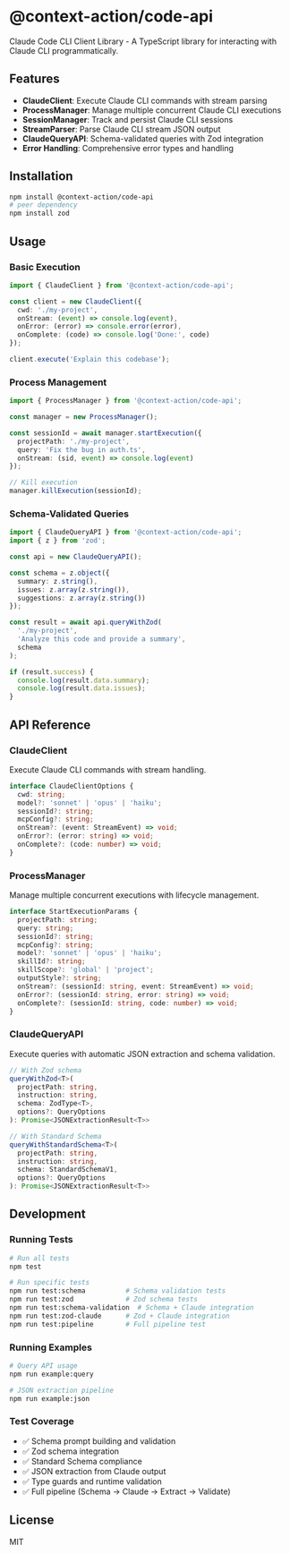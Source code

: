 # @context-action/code-api

Claude Code CLI Client Library - A TypeScript library for interacting with Claude CLI programmatically.

## Features

- **ClaudeClient**: Execute Claude CLI commands with stream parsing
- **ProcessManager**: Manage multiple concurrent Claude CLI executions
- **SessionManager**: Track and persist Claude CLI sessions
- **StreamParser**: Parse Claude CLI stream JSON output
- **ClaudeQueryAPI**: Schema-validated queries with Zod integration
- **Error Handling**: Comprehensive error types and handling

## Installation

```bash
npm install @context-action/code-api
# peer dependency
npm install zod
```

## Usage

### Basic Execution

```typescript
import { ClaudeClient } from '@context-action/code-api';

const client = new ClaudeClient({
  cwd: './my-project',
  onStream: (event) => console.log(event),
  onError: (error) => console.error(error),
  onComplete: (code) => console.log('Done:', code)
});

client.execute('Explain this codebase');
```

### Process Management

```typescript
import { ProcessManager } from '@context-action/code-api';

const manager = new ProcessManager();

const sessionId = await manager.startExecution({
  projectPath: './my-project',
  query: 'Fix the bug in auth.ts',
  onStream: (sid, event) => console.log(event)
});

// Kill execution
manager.killExecution(sessionId);
```

### Schema-Validated Queries

```typescript
import { ClaudeQueryAPI } from '@context-action/code-api';
import { z } from 'zod';

const api = new ClaudeQueryAPI();

const schema = z.object({
  summary: z.string(),
  issues: z.array(z.string()),
  suggestions: z.array(z.string())
});

const result = await api.queryWithZod(
  './my-project',
  'Analyze this code and provide a summary',
  schema
);

if (result.success) {
  console.log(result.data.summary);
  console.log(result.data.issues);
}
```

## API Reference

### ClaudeClient

Execute Claude CLI commands with stream handling.

```typescript
interface ClaudeClientOptions {
  cwd: string;
  model?: 'sonnet' | 'opus' | 'haiku';
  sessionId?: string;
  mcpConfig?: string;
  onStream?: (event: StreamEvent) => void;
  onError?: (error: string) => void;
  onComplete?: (code: number) => void;
}
```

### ProcessManager

Manage multiple concurrent executions with lifecycle management.

```typescript
interface StartExecutionParams {
  projectPath: string;
  query: string;
  sessionId?: string;
  mcpConfig?: string;
  model?: 'sonnet' | 'opus' | 'haiku';
  skillId?: string;
  skillScope?: 'global' | 'project';
  outputStyle?: string;
  onStream?: (sessionId: string, event: StreamEvent) => void;
  onError?: (sessionId: string, error: string) => void;
  onComplete?: (sessionId: string, code: number) => void;
}
```

### ClaudeQueryAPI

Execute queries with automatic JSON extraction and schema validation.

```typescript
// With Zod schema
queryWithZod<T>(
  projectPath: string,
  instruction: string,
  schema: ZodType<T>,
  options?: QueryOptions
): Promise<JSONExtractionResult<T>>

// With Standard Schema
queryWithStandardSchema<T>(
  projectPath: string,
  instruction: string,
  schema: StandardSchemaV1,
  options?: QueryOptions
): Promise<JSONExtractionResult<T>>
```

## Development

### Running Tests

```bash
# Run all tests
npm test

# Run specific tests
npm run test:schema          # Schema validation tests
npm run test:zod             # Zod schema tests
npm run test:schema-validation  # Schema + Claude integration
npm run test:zod-claude      # Zod + Claude integration
npm run test:pipeline        # Full pipeline test
```

### Running Examples

```bash
# Query API usage
npm run example:query

# JSON extraction pipeline
npm run example:json
```

### Test Coverage

- ✅ Schema prompt building and validation
- ✅ Zod schema integration
- ✅ Standard Schema compliance
- ✅ JSON extraction from Claude output
- ✅ Type guards and runtime validation
- ✅ Full pipeline (Schema → Claude → Extract → Validate)

## License

MIT
